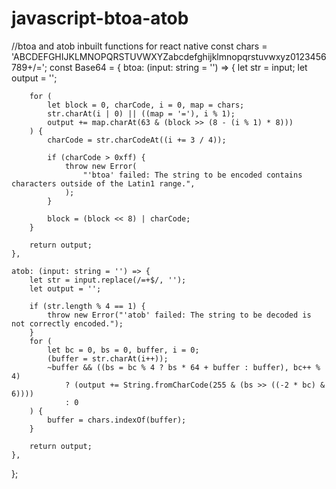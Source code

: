 # javascript-btoa-atob

//btoa and atob inbuilt functions for react native
const chars = 'ABCDEFGHIJKLMNOPQRSTUVWXYZabcdefghijklmnopqrstuvwxyz0123456789+/=';
const Base64 = {
    btoa: (input: string = '') => {
        let str = input;
        let output = '';

        for (
            let block = 0, charCode, i = 0, map = chars;
            str.charAt(i | 0) || ((map = '='), i % 1);
            output += map.charAt(63 & (block >> (8 - (i % 1) * 8)))
        ) {
            charCode = str.charCodeAt((i += 3 / 4));

            if (charCode > 0xff) {
                throw new Error(
                    "'btoa' failed: The string to be encoded contains characters outside of the Latin1 range.",
                );
            }

            block = (block << 8) | charCode;
        }

        return output;
    },

    atob: (input: string = '') => {
        let str = input.replace(/=+$/, '');
        let output = '';

        if (str.length % 4 == 1) {
            throw new Error("'atob' failed: The string to be decoded is not correctly encoded.");
        }
        for (
            let bc = 0, bs = 0, buffer, i = 0;
            (buffer = str.charAt(i++));
            ~buffer && ((bs = bc % 4 ? bs * 64 + buffer : buffer), bc++ % 4)
                ? (output += String.fromCharCode(255 & (bs >> ((-2 * bc) & 6))))
                : 0
        ) {
            buffer = chars.indexOf(buffer);
        }

        return output;
    },
};
